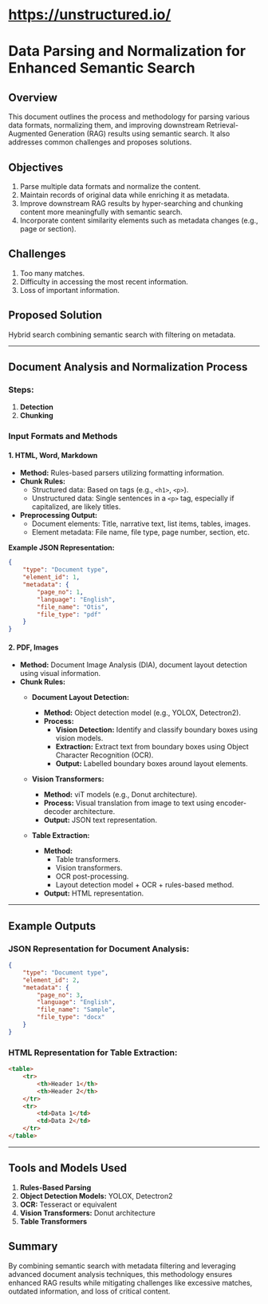 # https://unstructured.io/
# Data Parsing and Normalization for Enhanced Semantic Search

## Overview
This document outlines the process and methodology for parsing various data formats, normalizing them, and improving downstream Retrieval-Augmented Generation (RAG) results using semantic search. It also addresses common challenges and proposes solutions.

## Objectives
1. Parse multiple data formats and normalize the content.
2. Maintain records of original data while enriching it as metadata.
3. Improve downstream RAG results by hyper-searching and chunking content more meaningfully with semantic search.
4. Incorporate content similarity elements such as metadata changes (e.g., page or section).

## Challenges
1. Too many matches.
2. Difficulty in accessing the most recent information.
3. Loss of important information.

## Proposed Solution
Hybrid search combining semantic search with filtering on metadata.

---

## Document Analysis and Normalization Process
### Steps:
1. **Detection**
2. **Chunking**

### Input Formats and Methods
#### 1. **HTML, Word, Markdown**
- **Method:** Rules-based parsers utilizing formatting information.
- **Chunk Rules:**
  - Structured data: Based on tags (e.g., `<h1>`, `<p>`).
  - Unstructured data: Single sentences in a `<p>` tag, especially if capitalized, are likely titles.
- **Preprocessing Output:**
  - Document elements: Title, narrative text, list items, tables, images.
  - Element metadata: File name, file type, page number, section, etc.

**Example JSON Representation:**
```json
{
    "type": "Document type",
    "element_id": 1,
    "metadata": {
        "page_no": 1,
        "language": "English",
        "file_name": "Otis",
        "file_type": "pdf"
    }
}
```

#### 2. **PDF, Images**
- **Method:** Document Image Analysis (DIA), document layout detection using visual information.
- **Chunk Rules:**
  - **Document Layout Detection:**
    - **Method:** Object detection model (e.g., YOLOX, Detectron2).
    - **Process:**
      - **Vision Detection:** Identify and classify boundary boxes using vision models.
      - **Extraction:** Extract text from boundary boxes using Object Character Recognition (OCR).
      - **Output:** Labelled boundary boxes around layout elements.

  - **Vision Transformers:**
    - **Method:** viT models (e.g., Donut architecture).
    - **Process:** Visual translation from image to text using encoder-decoder architecture.
    - **Output:** JSON text representation.

  - **Table Extraction:**
    - **Method:**
      - Table transformers.
      - Vision transformers.
      - OCR post-processing.
      - Layout detection model + OCR + rules-based method.
    - **Output:** HTML representation.

---

## Example Outputs
### JSON Representation for Document Analysis:
```json
{
    "type": "Document type",
    "element_id": 2,
    "metadata": {
        "page_no": 3,
        "language": "English",
        "file_name": "Sample",
        "file_type": "docx"
    }
}
```

### HTML Representation for Table Extraction:
```html
<table>
    <tr>
        <th>Header 1</th>
        <th>Header 2</th>
    </tr>
    <tr>
        <td>Data 1</td>
        <td>Data 2</td>
    </tr>
</table>
```

---

## Tools and Models Used
1. **Rules-Based Parsing**
2. **Object Detection Models:** YOLOX, Detectron2
3. **OCR:** Tesseract or equivalent
4. **Vision Transformers:** Donut architecture
5. **Table Transformers**

## Summary
By combining semantic search with metadata filtering and leveraging advanced document analysis techniques, this methodology ensures enhanced RAG results while mitigating challenges like excessive matches, outdated information, and loss of critical content.
